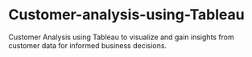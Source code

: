 # Customer-analysis-using-Tableau
Customer Analysis using Tableau to visualize and gain insights from customer data for informed business decisions.
